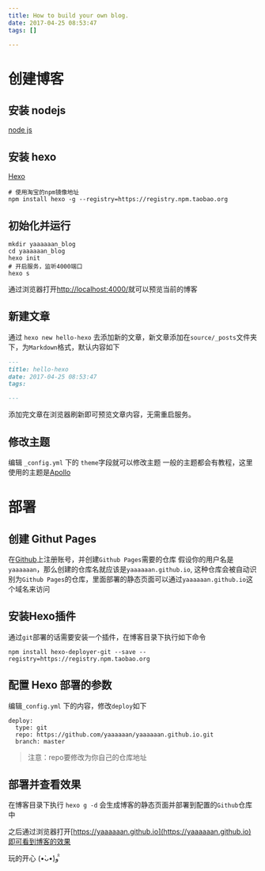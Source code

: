 ```yaml
---
title: How to build your own blog.
date: 2017-04-25 08:53:47
tags: []

---
```


# 创建博客

## 安装 nodejs
[node js](https://nodejs.org/en/)

## 安装 hexo

[Hexo](https://hexo.io/)
```shell
# 使用淘宝的npm镜像地址
npm install hexo -g --registry=https://registry.npm.taobao.org
```

## 初始化并运行

```shell
mkdir yaaaaaan_blog
cd yaaaaaan_blog
hexo init
# 开启服务，监听4000端口
hexo s
```

通过浏览器打开[http://localhost:4000/](http://localhost:4000/)就可以预览当前的博客

## 新建文章

通过 `hexo new hello-hexo` 去添加新的文章，新文章添加在`source/_posts`文件夹下，为`Markdown`格式，默认内容如下

```markdown
---
title: hello-hexo
date: 2017-04-25 08:53:47
tags:

---


```

添加完文章在浏览器刷新即可预览文章内容，无需重启服务。

## 修改主题

编辑 `_config.yml` 下的 `theme`字段就可以修改主题
一般的主题都会有教程，这里使用的主题是[Apollo](https://github.com/pinggod/hexo-theme-apollo)

# 部署

## 创建 Githut Pages
在[Github](https://github.com)上注册账号，并创建`Github Pages`需要的仓库
假设你的用户名是`yaaaaaan`，那么创建的仓库名就应该是`yaaaaaan.github.io`,
这种仓库会被自动识别为`Github Pages`的仓库，里面部署的静态页面可以通过`yaaaaaan.github.io`这个域名来访问

## 安装Hexo插件
通过`git`部署的话需要安装一个插件，在博客目录下执行如下命令
```shell
npm install hexo-deployer-git --save --registry=https://registry.npm.taobao.org
```

## 配置 Hexo 部署的参数
编辑`_config.yml` 下的内容，修改`deploy`如下

```
deploy:
  type: git
  repo: https://github.com/yaaaaaan/yaaaaaan.github.io.git
  branch: master

```

> 注意：repo要修改为你自己的仓库地址

## 部署并查看效果
在博客目录下执行 `hexo g -d` 会生成博客的静态页面并部署到配置的`Github`仓库中

之后通过浏览器打开[https://yaaaaaan.github.io](https://yaaaaaan.github.io)即可看到博客的效果

玩的开心 (•̀ᴗ•́)و ̑̑
